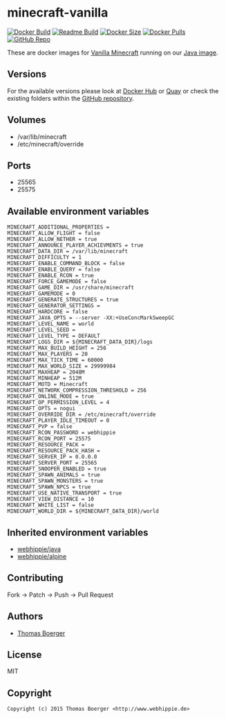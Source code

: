 # minecraft-vanilla

[![Docker Build](https://github.com/dockhippie/minecraft-vanilla/workflows/docker/badge.svg)](https://github.com/dockhippie/minecraft-vanilla/actions?query=workflow%3Adocker) [![Readme Build](https://github.com/dockhippie/minecraft-vanilla/workflows/readme/badge.svg)](https://github.com/dockhippie/minecraft-vanilla/actions?query=workflow%3Areadme) [![Docker Size](https://img.shields.io/docker/image-size/webhippie/minecraft-vanilla/latest)](#) [![Docker Pulls](https://img.shields.io/docker/pulls/webhippie/minecraft-vanilla)](https://hub.docker.com/r/webhippie/minecraft-vanilla) [![GitHub Repo](https://img.shields.io/badge/github-repo-yellowgreen)](https://github.com/dockhippie/minecraft-vanilla)

These are docker images for [Vanilla Minecraft](https://minecraft.net) running on our [Java image](https://github.com/dockhippie/java).

## Versions

For the available versions please look at [Docker Hub](https://hub.docker.com/r/webhippie/minecraft-vanilla/tags) or [Quay](https://quay.io/repository/webhippie/minecraft-vanilla?tab=tags) or check the existing folders within the [GitHub repository](https://github.com/dockhippie/minecraft-vanilla).

## Volumes

*  /var/lib/minecraft
*  /etc/minecraft/override

## Ports

*  25565
*  25575

## Available environment variables

```console
MINECRAFT_ADDITIONAL_PROPERTIES =
MINECRAFT_ALLOW_FLIGHT = false
MINECRAFT_ALLOW_NETHER = true
MINECRAFT_ANNOUNCE_PLAYER_ACHIEVMENTS = true
MINECRAFT_DATA_DIR = /var/lib/minecraft
MINECRAFT_DIFFICULTY = 1
MINECRAFT_ENABLE_COMMAND_BLOCK = false
MINECRAFT_ENABLE_QUERY = false
MINECRAFT_ENABLE_RCON = true
MINECRAFT_FORCE_GAMEMODE = false
MINECRAFT_GAME_DIR = /usr/share/minecraft
MINECRAFT_GAMEMODE = 0
MINECRAFT_GENERATE_STRUCTURES = true
MINECRAFT_GENERATOR_SETTINGS =
MINECRAFT_HARDCORE = false
MINECRAFT_JAVA_OPTS = --server -XX:+UseConcMarkSweepGC
MINECRAFT_LEVEL_NAME = world
MINECRAFT_LEVEL_SEED =
MINECRAFT_LEVEL_TYPE = DEFAULT
MINECRAFT_LOGS_DIR = ${MINECRAFT_DATA_DIR}/logs
MINECRAFT_MAX_BUILD_HEIGHT = 256
MINECRAFT_MAX_PLAYERS = 20
MINECRAFT_MAX_TICK_TIME = 60000
MINECRAFT_MAX_WORLD_SIZE = 29999984
MINECRAFT_MAXHEAP = 2048M
MINECRAFT_MINHEAP = 512M
MINECRAFT_MOTD = Minecraft
MINECRAFT_NETWORK_COMPRESSION_THRESHOLD = 256
MINECRAFT_ONLINE_MODE = true
MINECRAFT_OP_PERMISSION_LEVEL = 4
MINECRAFT_OPTS = nogui
MINECRAFT_OVERRIDE_DIR = /etc/minecraft/override
MINECRAFT_PLAYER_IDLE_TIMEOUT = 0
MINECRAFT_PVP = false
MINECRAFT_RCON_PASSWORD = webhippie
MINECRAFT_RCON_PORT = 25575
MINECRAFT_RESOURCE_PACK =
MINECRAFT_RESOURCE_PACK_HASH =
MINECRAFT_SERVER_IP = 0.0.0.0
MINECRAFT_SERVER_PORT = 25565
MINECRAFT_SNOOPER_ENABLED = true
MINECRAFT_SPAWN_ANIMALS = true
MINECRAFT_SPAWN_MONSTERS = true
MINECRAFT_SPAWN_NPCS = true
MINECRAFT_USE_NATIVE_TRANSPORT = true
MINECRAFT_VIEW_DISTANCE = 10
MINECRAFT_WHITE_LIST = false
MINECRAFT_WORLD_DIR = ${MINECRAFT_DATA_DIR}/world
```

## Inherited environment variables

*  [webhippie/java](https://github.com/dockhippie/java#available-environment-variables)
*  [webhippie/alpine](https://github.com/dockhippie/alpine#available-environment-variables)

## Contributing

Fork -> Patch -> Push -> Pull Request

## Authors

*  [Thomas Boerger](https://github.com/tboerger)

## License

MIT

## Copyright

```console
Copyright (c) 2015 Thomas Boerger <http://www.webhippie.de>
```
